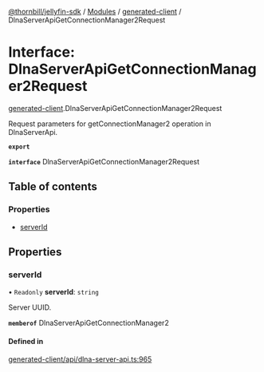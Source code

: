 [@thornbill/jellyfin-sdk](../README.md) / [Modules](../modules.md) / [generated-client](../modules/generated_client.md) / DlnaServerApiGetConnectionManager2Request

# Interface: DlnaServerApiGetConnectionManager2Request

[generated-client](../modules/generated_client.md).DlnaServerApiGetConnectionManager2Request

Request parameters for getConnectionManager2 operation in DlnaServerApi.

**`export`**

**`interface`** DlnaServerApiGetConnectionManager2Request

## Table of contents

### Properties

- [serverId](generated_client.DlnaServerApiGetConnectionManager2Request.md#serverid)

## Properties

### serverId

• `Readonly` **serverId**: `string`

Server UUID.

**`memberof`** DlnaServerApiGetConnectionManager2

#### Defined in

[generated-client/api/dlna-server-api.ts:965](https://github.com/thornbill/jellyfin-sdk-typescript/blob/b5d0506/src/generated-client/api/dlna-server-api.ts#L965)
